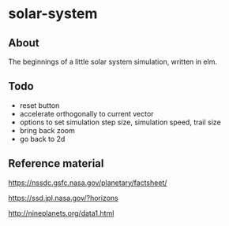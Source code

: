 # solar-system

## About

The beginnings of a little solar system simulation, written in elm.

## Todo

- reset button
- accelerate orthogonally to current vector
- options to set simulation step size, simulation speed, trail size
- bring back zoom
- go back to 2d

## Reference material

https://nssdc.gsfc.nasa.gov/planetary/factsheet/

https://ssd.jpl.nasa.gov/?horizons

http://nineplanets.org/data1.html

